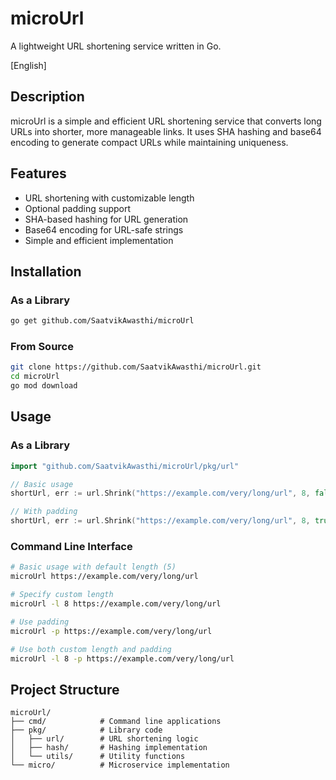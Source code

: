 # microUrl

A lightweight URL shortening service written in Go.

[English]

## Description
microUrl is a simple and efficient URL shortening service that converts long URLs into shorter, more manageable links. It uses SHA hashing and base64 encoding to generate compact URLs while maintaining uniqueness.

## Features
- URL shortening with customizable length
- Optional padding support
- SHA-based hashing for URL generation
- Base64 encoding for URL-safe strings
- Simple and efficient implementation

## Installation

### As a Library
```bash
go get github.com/SaatvikAwasthi/microUrl
```

### From Source
```bash
git clone https://github.com/SaatvikAwasthi/microUrl.git
cd microUrl
go mod download
```

## Usage

### As a Library
```go
import "github.com/SaatvikAwasthi/microUrl/pkg/url"

// Basic usage
shortUrl, err := url.Shrink("https://example.com/very/long/url", 8, false)

// With padding
shortUrl, err := url.Shrink("https://example.com/very/long/url", 8, true)
```

### Command Line Interface
```bash
# Basic usage with default length (5)
microUrl https://example.com/very/long/url

# Specify custom length
microUrl -l 8 https://example.com/very/long/url

# Use padding
microUrl -p https://example.com/very/long/url

# Use both custom length and padding
microUrl -l 8 -p https://example.com/very/long/url
```

## Project Structure
```
microUrl/
├── cmd/            # Command line applications
├── pkg/            # Library code
│   ├── url/        # URL shortening logic
│   ├── hash/       # Hashing implementation
│   └── utils/      # Utility functions
└── micro/          # Microservice implementation
```
